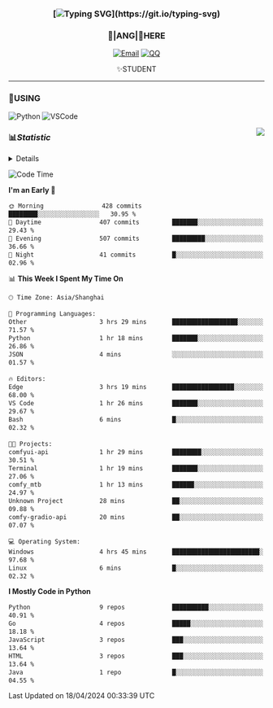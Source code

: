 <div align="center">


### [![Typing SVG](https://readme-typing-svg.herokuapp.com?size=25&duration=2500&color=8C43EA&vCenter=true&width=200&height=40&lines=%F0%9F%8C%B1ANGJustinl%F0%9F%8C%B1+!)](https://git.io/typing-svg)


### 🥛|**ANG**|🥛HERE



[![Email](https://img.shields.io/badge/Email-ANGJustin@163.com-6A5ACD?style=flat-square&logoColor=fff)](mailto:ANGJustinl@163.com)
[![QQ](https://img.shields.io/badge/QQ-77139032-98FB98?style=flat-square&logoColor=fff)](https://qm.qq.com/cgi-bin/qm/qr?k=mcs-cON_aPNfc3hO8-H7lWJHDX-5nKr7&noverify=0)




✨STUDENT 

</div>

---

### 🎨USING

![Python](https://img.shields.io/badge/-Python-blue?style=flat-square&logo=Python&logoColor=fff)
![VSCode](https://img.shields.io/badge/-VSCode-blue?style=flat-square&logo=visualstudiocode&logoColor=fff)


<a href="#">
  <img align="right" src="https://github-readme-stats.vercel.app/api?username=ANGJustinl&count_private=true&show_icons=true&hide_border=true&bg_color=15,f2f7fd,E0EAFC" />
</a>




### 📊*Statistic* 

<details>

<p align="center">
   <img src="github-metrics.svg" alt="typing-svg">
</p>

[![Github activity graph](https://github-readme-activity-graph.angforever.top/graph?username=ANGJustinl&theme=dracula)](https://github.com/ANGJustinl/ANGJustinl)

</details>

<!--START_SECTION:waka-->
![Code Time](http://img.shields.io/badge/Code%20Time-27%20hrs%2050%20mins-blue)

**I'm an Early 🐤** 

```text
🌞 Morning                428 commits         ████████░░░░░░░░░░░░░░░░░   30.95 % 
🌆 Daytime                407 commits         ███████░░░░░░░░░░░░░░░░░░   29.43 % 
🌃 Evening                507 commits         █████████░░░░░░░░░░░░░░░░   36.66 % 
🌙 Night                  41 commits          █░░░░░░░░░░░░░░░░░░░░░░░░   02.96 % 
```


📊 **This Week I Spent My Time On** 

```text
🕑︎ Time Zone: Asia/Shanghai

💬 Programming Languages: 
Other                    3 hrs 29 mins       ██████████████████░░░░░░░   71.57 % 
Python                   1 hr 18 mins        ███████░░░░░░░░░░░░░░░░░░   26.86 % 
JSON                     4 mins              ░░░░░░░░░░░░░░░░░░░░░░░░░   01.57 % 

🔥 Editors: 
Edge                     3 hrs 19 mins       █████████████████░░░░░░░░   68.00 % 
VS Code                  1 hr 26 mins        ███████░░░░░░░░░░░░░░░░░░   29.67 % 
Bash                     6 mins              █░░░░░░░░░░░░░░░░░░░░░░░░   02.32 % 

🐱‍💻 Projects: 
comfyui-api              1 hr 29 mins        ████████░░░░░░░░░░░░░░░░░   30.51 % 
Terminal                 1 hr 19 mins        ███████░░░░░░░░░░░░░░░░░░   27.06 % 
comfy_mtb                1 hr 13 mins        ██████░░░░░░░░░░░░░░░░░░░   24.97 % 
Unknown Project          28 mins             ██░░░░░░░░░░░░░░░░░░░░░░░   09.88 % 
comfy-gradio-api         20 mins             ██░░░░░░░░░░░░░░░░░░░░░░░   07.07 % 

💻 Operating System: 
Windows                  4 hrs 45 mins       ████████████████████████░   97.68 % 
Linux                    6 mins              █░░░░░░░░░░░░░░░░░░░░░░░░   02.32 % 
```

**I Mostly Code in Python** 

```text
Python                   9 repos             ██████████░░░░░░░░░░░░░░░   40.91 % 
Go                       4 repos             █████░░░░░░░░░░░░░░░░░░░░   18.18 % 
JavaScript               3 repos             ███░░░░░░░░░░░░░░░░░░░░░░   13.64 % 
HTML                     3 repos             ███░░░░░░░░░░░░░░░░░░░░░░   13.64 % 
Java                     1 repo              █░░░░░░░░░░░░░░░░░░░░░░░░   04.55 % 
```




 Last Updated on 18/04/2024 00:33:39 UTC
<!--END_SECTION:waka-->
